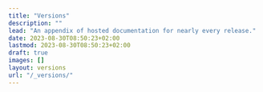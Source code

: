 ```yaml
---
title: "Versions"
description: ""
lead: "An appendix of hosted documentation for nearly every release."
date: 2023-08-30T08:50:23+02:00
lastmod: 2023-08-30T08:50:23+02:00
draft: true
images: []
layout: versions
url: "/_versions/"
---
```

